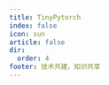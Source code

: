 ```yaml
---
title: TinyPytorch
index: false
icon: sun
article: false
dir:
  order: 4
footer: 技术共建，知识共享  
---
```


<Catalog />

